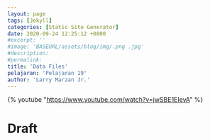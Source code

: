 ```yaml
---
layout: page
tags: [Jekyll]
categories: [Static Site Generator]
date: 2020-09-24 12:25:12 +0800
#excerpt: ''
#image: 'BASEURL/assets/blog/img/.png .jpg'
#description: 
#permalink: 
title: 'Data Files'
pelajaran: 'Pelajaran 19'
author: 'Larry Marzan Jr.'
---
```

{% youtube "https://www.youtube.com/watch?v=jwSBE1EIevA" %}

# Draft
<!-- 
https://www.mikedane.com/static-site-generators/jekyll/
Checklist Draft File created:
*1 Jekyll
*2 ArchLinux Installation
*3 Windows Installation
*4 Mac Installation
*5 Creating A Site
*6 Front Matter
*7 Writing Posts
*8 Writing Drafts
*9 Creating Pages
*10 Permalink
*11 Front Matter Defaults
*12 Plugins
*13 Themes
*14 Templates
*15 Variables
*16 Includes
*17 Looping Through Pages
*18 Conditionals
*19 Data Files
20 Static Files
21 Deploying To Github Pages
 -->